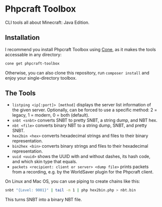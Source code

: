 # Phpcraft Toolbox

CLI tools all about Minecraft: Java Edition.

## Installation

I recommend you install Phpcraft Toolbox using [Cone](https://getcone.org), as it makes the tools accessable in any directory:

```Bash
cone get phpcraft-toolbox
```

Otherwise, you can also clone this repository, run `composer install` and enjoy your single-directory toolbox.

## The Tools

- `listping <ip[:port]> [method]` displays the server list information of the given server. Optionally, can be forced to use a specific method: 2 = legacy, 1 = modern, 0 = both (default).
- `snbt <snbt>` converts SNBT to pretty SNBT, a string dump, and NBT hex.
- `nbt <file>` converts binary NBT to a string dump, SNBT, and pretty SNBT.
- `hex2bin <hex>` converts hexadecimal strings and files to their binary representation.
- `bin2hex <bin>` converts binary strings and files to their hexadecimal representation.
- `uuid <uuid>` shows the UUID with and without dashes, its hash code, and which skin type that equals.
- `packets <recipient: client or server> <dump file>` prints packets from a recording, e.g. by the WorldSaver plugin for the Phpcraft client.

On Linux and Mac OS, you can use piping to create chains like this:

```Bash
snbt "{Level: 9001}" | tail -n 1 | php hex2bin.php > nbt.bin
```

This turns SNBT into a binary NBT file.
